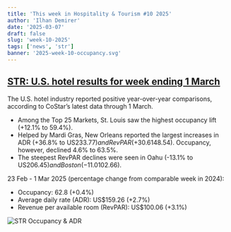 ```yaml
---
title: 'This week in Hospitality & Tourism #10 2025'
author: 'Ilhan Demirer'
date: '2025-03-07'
draft: false
slug: 'week-10-2025'
tags: ['news', 'str']
banner: '2025-week-10-occupancy.svg'
---
```


## [STR: U.S. hotel results for week ending 1 March](https://str.com/press-release/us-hotel-results-week-ending-1-march)

The U.S. hotel industry reported positive year-over-year comparisons, according to CoStar’s latest data through 1 March.

- Among the Top 25 Markets, St. Louis saw the highest occupancy lift (+12.1% to 59.4%).
- Helped by Mardi Gras, New Orleans reported the largest increases in ADR (+36.8% to US$233.77) and RevPAR (+30.6% to US$148.54). Occupancy, however, declined 4.6% to 63.5%.
- The steepest RevPAR declines were seen in Oahu (-13.1% to US$206.45) and Boston (-11.0% to US$102.66).

23 Feb - 1 Mar 2025 (percentage change from comparable week in 2024):

- Occupancy: 62.8 (+0.4%)
- Average daily rate (ADR): US$159.26 (+2.7%)
- Revenue per available room (RevPAR): US$100.06 (+3.1%)

![STR Occupancy & ADR](/images/blogimages/2025-week-10-occupancy.svg)
